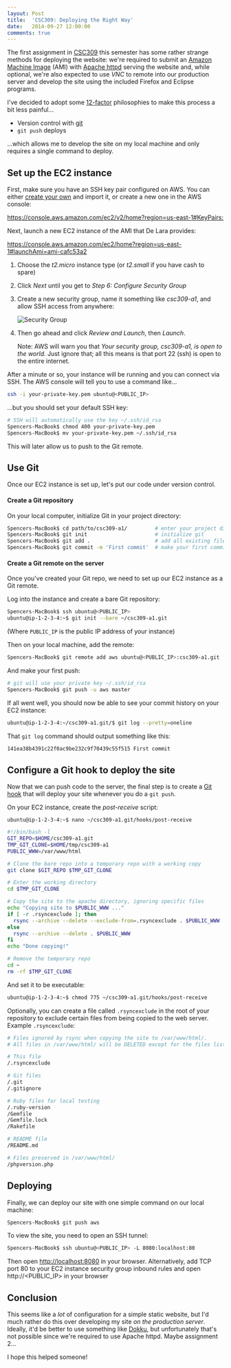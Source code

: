```yaml
---
layout: Post
title:  'CSC309: Deploying the Right Way'
date:   2014-09-27 12:00:00
comments: true
---
```


The first assignment in [CSC309][csc309] this semester has some rather strange methods for deploying the website:
we're required to submit an [Amazon Machine Image][ami] (AMI) with [Apache httpd][httpd] serving the website and,
while optional, we're also expected to use *VNC* to remote into our production server and develop the site using
the included Firefox and Eclipse programs.

I've decided to adopt some [12-factor][] philosophies to make this process a bit less painful...

- Version control with [git][]
- `git push` deploys

...which allows me to develop the site on my local machine and only requires a single command to deploy.

## Set up the EC2 instance

First, make sure you have an SSH key pair configured on AWS. You can either
[create your own](./2014-01-09-public-key-authentication-on-cdf.md) and import it, or create a new one in the AWS console:

<https://console.aws.amazon.com/ec2/v2/home?region=us-east-1#KeyPairs:>

Next, launch a new EC2 instance of the AMI that De Lara provides:

<https://console.aws.amazon.com/ec2/home?region=us-east-1#launchAmi=ami-cafc53a2>

1. Choose the *t2.micro* instance type (or *t2.small* if you have cash to spare)
2. Click *Next* until you get to *Step 6: Configure Security Group*
3. Create a new security group, name it something like *csc309-a1*, and allow SSH access from anywhere:

    ![Security Group](~images/ec2-security-group.png)

4. Then go ahead and click *Review and Launch*, then *Launch*.

    Note: AWS will warn you that *Your security group, csc309-a1, is open to the world.*
    Just ignore that; all this means is that port 22 (ssh) is open to the entire internet.

After a minute or so, your instance will be running and you can connect via SSH.
The AWS console will tell you to use a command like...

```bash
ssh -i your-private-key.pem ubuntu@<PUBLIC_IP>
```

...but you should set your default SSH key:

```bash
# SSH will automatically use the key ~/.ssh/id_rsa
Spencers-MacBook$ chmod 400 your-private-key.pem
Spencers-MacBook$ mv your-private-key.pem ~/.ssh/id_rsa
```

This will later allow us to push to the Git remote.

## Use Git

Once our EC2 instance is set up, let's put our code under version control.

#### Create a Git repository

On your local computer, initialize Git in your project directory:

```bash
Spencers-MacBook$ cd path/to/csc309-a1/         # enter your project directory
Spencers-MacBook$ git init                      # initialize git
Spencers-MacBook$ git add .                     # add all existing files
Spencers-MacBook$ git commit -m 'First commit'  # make your first commit
```

#### Create a Git remote on the server

Once you've created your Git repo, we need to set up our EC2 instance as a Git remote.

Log into the instance and create a bare Git repository:

```bash
Spencers-MacBook$ ssh ubuntu@<PUBLIC_IP>
ubuntu@ip-1-2-3-4:~$ git init --bare ~/csc309-a1.git
```

(Where `PUBLIC_IP` is the public IP address of your instance)

Then on your local machine, add the remote:

```bash
Spencers-MacBook$ git remote add aws ubuntu@<PUBLIC_IP>:csc309-a1.git
```

And make your first push:

```bash
# git will use your private key ~/.ssh/id_rsa
Spencers-MacBook$ git push -u aws master
```

If all went well, you should now be able to see your commit history on your EC2 instance:

```bash
ubuntu@ip-1-2-3-4:~/csc309-a1.git/$ git log --pretty=oneline
```

That `git log` command should output something like this:

```bash
141ea38b4391c22f0ac9be232c9f70439c55f515 First commit
```

## Configure a Git hook to deploy the site

Now that we can push code to the server, the final step is to create a
[Git hook](http://git-scm.com/book/en/Customizing-Git-Git-Hooks) that will deploy your site
whenever you do a `git push`.

On your EC2 instance, create the *post-receive* script:

```
ubuntu@ip-1-2-3-4:~$ nano ~/csc309-a1.git/hooks/post-receive
```

```bash
#!/bin/bash -l
GIT_REPO=$HOME/csc309-a1.git
TMP_GIT_CLONE=$HOME/tmp/csc309-a1
PUBLIC_WWW=/var/www/html

# Clone the bare repo into a temporary repo with a working copy
git clone $GIT_REPO $TMP_GIT_CLONE

# Enter the working directory
cd $TMP_GIT_CLONE

# Copy the site to the apache directory, ignoring specific files
echo "Copying site to $PUBLIC_WWW ..."
if [ -r .rsyncexclude ]; then
  rsync --archive --delete --exclude-from=.rsyncexclude . $PUBLIC_WWW
else
  rsync --archive --delete . $PUBLIC_WWW
fi
echo "Done copying!"

# Remove the temporary repo
cd ~
rm -rf $TMP_GIT_CLONE
```

And set it to be executable:

```bash
ubuntu@ip-1-2-3-4:~$ chmod 775 ~/csc309-a1.git/hooks/post-receive
```

Optionally, you can create a file called `.rsyncexclude` in the root of your repository to exclude certain files
from being copied to the web server. Example `.rsyncexclude`:

```bash
# Files ignored by rsync when copying the site to /var/www/html/.
# All files in /var/www/html/ will be DELETED except for the files listed below.

# This file
/.rsyncexclude

# Git files
/.git
/.gitignore

# Ruby files for local testing
/.ruby-version
/Gemfile
/Gemfile.lock
/Rakefile

# README file
/README.md

# Files preserved in /var/www/html/
/phpversion.php
```

## Deploying

Finally, we can deploy our site with one simple command on our local machine:

```bash
Spencers-MacBook$ git push aws
```

To view the site, you need to open an SSH tunnel:

```bash
Spencers-MacBook$ ssh ubuntu@<PUBLIC_IP> -L 8080:localhost:80
```

Then open <http://localhost:8080> in your browser. Alternatively, add TCP port 80 to your EC2 instance
security group inbound rules and open http://\<PUBLIC_IP\> in your browser

## Conclusion

This seems like a *lot* of configuration for a simple static website, but I'd much rather do this over
developing my site *on the production server*. Ideally, it'd be better to use something like [Dokku][dokku],
but unfortunately that's not possible since we're required to use Apache httpd. Maybe assignment 2...

I hope this helped someone!

[csc309]:    http://cssu.cdf.toronto.edu/w/index.php/CSC309
[ami]:       http://en.wikipedia.org/wiki/Amazon_Machine_Image
[httpd]:     http://httpd.apache.org/
[12-factor]: http://12factor.net/
[git]:       http://git-scm.com/
[dokku]:     https://github.com/progrium/dokku
